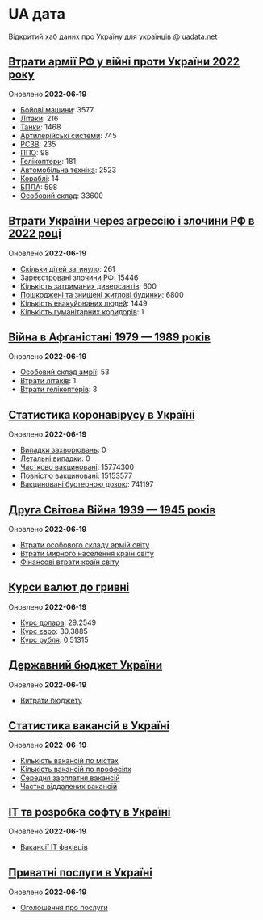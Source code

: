 # UA дата
Відкритий хаб даних про Україну для українців @ [uadata.net](https://uadata.net/)

## [Втрати армії РФ у війні проти України 2022 року](https://uadata.net/ukraine-russia-war-2022)
Оновлено **2022-06-19**

- [Бойові машини](/ukraine-russia-war-2022/bbm.md): 3577
- [Літаки](/ukraine-russia-war-2022/planes.md): 216
- [Танки](/ukraine-russia-war-2022/tanks.md): 1468
- [Артилерійські системи](/ukraine-russia-war-2022/artilery.md): 745
- [РСЗВ](/ukraine-russia-war-2022/rszv.md): 235
- [ППО](/ukraine-russia-war-2022/ppo.md): 98
- [Гелікоптери](/ukraine-russia-war-2022/helicopters.md): 181
- [Автомобільна техніка](/ukraine-russia-war-2022/auto.md): 2523
- [Кораблі](/ukraine-russia-war-2022/ships.md): 14
- [БПЛА](/ukraine-russia-war-2022/bpla.md): 598
- [Особовий склад](/ukraine-russia-war-2022/people.md): 33600

## [Втрати України через агрессію і злочини РФ в 2022 році](https://uadata.net/how-many-children-died-from-russia-aggression-2022)
Оновлено **2022-06-19**

- [Скільки дітей загинуло](/how-many-children-died-from-russia-aggression-2022/how-many-children-died.md): 261
- [Зареєстровані злочини РФ](/how-many-children-died-from-russia-aggression-2022/registered-crimes.md): 15446
- [Кількість затриманих диверсантів](/how-many-children-died-from-russia-aggression-2022/number-of-arrested-saboteurs.md): 600
- [Пошкоджені та знищені житлові будинки](/how-many-children-died-from-russia-aggression-2022/destroed-or-damanged-living-houses.md): 6800
- [Кількість евакуйованих людей](/how-many-children-died-from-russia-aggression-2022/kilkist-evakuyovanukh.md): 1449
- [Кількість гуманітарних коридорів](/how-many-children-died-from-russia-aggression-2022/kilkist-gumanitarnukh-korudoriv.md): 1

## [Війна в Афганістані 1979 — 1989 років](https://uadata.net/afgan-war-1979-1989)
Оновлено **2022-06-19**

- [Особовий склад амрії](/afgan-war-1979-1989/soviet-army-losses-in-afgan-army.md): 53
- [Втрати літаків](/afgan-war-1979-1989/soviet-aircraft-losses-in-afgan-war.md): 1
- [Втрати гелікоптерів](/afgan-war-1979-1989/soviet-helicopters-losses-in-afgan-war.md): 3

## [Статистика коронавірусу в Україні](https://uadata.net/coronavirus-in-ukraine)
Оновлено **2022-06-19**

- [Випадки захворювань](/coronavirus-in-ukraine/total-cases.md): 0
- [Летальні випадки](/coronavirus-in-ukraine/totla-deaths.md): 0
- [Частково вакциновані](/coronavirus-in-ukraine/persons-vaccinated.md): 15774300
- [Повністю вакциновані](/coronavirus-in-ukraine/persons-fully-vaccinated.md): 15153577
- [Вакциновані бустерною дозою](/coronavirus-in-ukraine/persons-with-booster.md): 741197

## [Друга Світова Війна 1939 — 1945 років](https://uadata.net/second-world-war)
Оновлено **2022-06-19**

- [Втрати особового складу армій світу](/second-world-war/army-loses-by-country-in-second-world-war.md)
- [Втрати мирного населення країн світу](/second-world-war/people-losses-in-second-world-war.md)
- [Фінансові втрати країн світу](/second-world-war/financial-losses-in-second-world-war.md)

## [Курси валют до гривні](https://uadata.net/currency-exchange-rate)
Оновлено **2022-06-19**

- [Курс долара](/currency-exchange-rate/dollar-to-hryvna.md): 29.2549
- [Курс євро](/currency-exchange-rate/euro-to-hryvna.md): 30.3885
- [Курс рубля](/currency-exchange-rate/fubl-to-hryvna.md): 0.51315

## [Державний бюджет України](https://uadata.net/ua-budget)
Оновлено **2022-06-19**

- [Витрати бюджету](/ua-budget/expenses.md)

## [Статистика вакансій в Україні](https://uadata.net/work-positions)
Оновлено **2022-06-19**

- [Кількість вакансій по містах](/work-positions/cities.md)
- [Кількість вакансій по професіях](/work-positions/positions.md)
- [Середня зарплатня вакансій](/work-positions/sallaries.md)
- [Частка віддалених вакансій](/work-positions/remote.md)

## [ІТ та розробка софту в Україні](https://uadata.net/it-industry)
Оновлено **2022-06-19**

- [Вакансії ІТ фахівців](/it-industry/programming-languages.md)

## [Приватні послуги в Україні](https://uadata.net/business-services)
Оновлено **2022-06-19**

- [Оголошення про послуги](/business-services/services.md)
